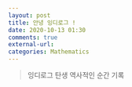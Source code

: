 ```yaml
---
layout: post
title: 안녕 잉디로그 !
date: 2020-10-13 01:30
comments: true
external-url:
categories: Mathematics
---
```


> 잉디로그 탄생 역사적인 순간 기록
